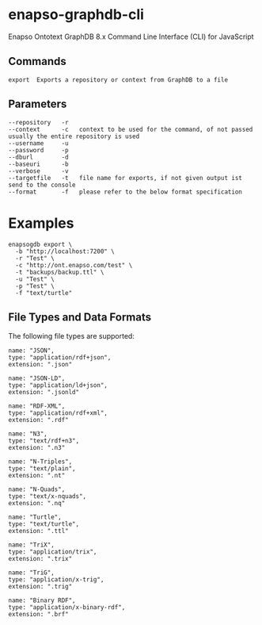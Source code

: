 # enapso-graphdb-cli
Enapso Ontotext GraphDB 8.x Command Line Interface (CLI) for JavaScript

## Commands
```
export  Exports a repository or context from GraphDB to a file
```
## Parameters
```
--repository   -r
--context      -c   context to be used for the command, of not passed usually the entire repository is used
--username     -u
--password     -p
--dburl        -d
--baseuri      -b
--verbose      -v
--targetfile   -t   file name for exports, if not given output ist send to the console
--format       -f   please refer to the below format specification
```
# Examples
```
enapsogdb export \
  -b "http://localhost:7200" \
  -r "Test" \
  -c "http://ont.enapso.com/test" \
  -t "backups/backup.ttl" \
  -u "Test" \
  -p "Test" \
  -f "text/turtle"
```
## File Types and Data Formats

The following file types are supported:
```
name: "JSON",
type: "application/rdf+json",
extension: ".json"

name: "JSON-LD",
type: "application/ld+json",
extension: ".jsonld"

name: "RDF-XML",
type: "application/rdf+xml",
extension: ".rdf"

name: "N3",
type: "text/rdf+n3",
extension: ".n3"

name: "N-Triples",
type: "text/plain",
extension: ".nt"

name: "N-Quads",
type: "text/x-nquads",
extension: ".nq"

name: "Turtle",
type: "text/turtle",
extension: ".ttl"

name: "TriX",
type: "application/trix",
extension: ".trix"

name: "TriG",
type: "application/x-trig",
extension: ".trig"

name: "Binary RDF",
type: "application/x-binary-rdf",
extension: ".brf"
```